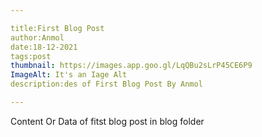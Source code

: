 ```yaml
---

title:First Blog Post
author:Anmol
date:18-12-2021
tags:post
thumbnail: https://images.app.goo.gl/LqQBu2sLrP45CE6P9
ImageAlt: It's an Iage Alt
description:des of First Blog Post By Anmol

---
```



Content Or Data of fitst blog post in blog folder